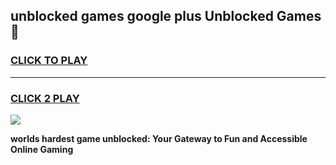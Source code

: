 
## unblocked games google plus Unblocked Games👋
<h3>
<a href="https://premium.freeplayer.one?title=unblocked_games_google_plus&ref=16F">CLICK TO PLAY</a></h3>
<hr>

<h3>
<a href="https://premium.freeplayer.one?title=unblocked_games_google_plus&ref=16F">CLICK 2 PLAY</a>
  
</h3>

<a href="https://premium.freeplayer.one?title=unblocked_games_google_plus&ref=16F/"><img src="https://clearcache.store/games.png"></a>


**worlds hardest game unblocked: Your Gateway to Fun and Accessible Online Gaming**
